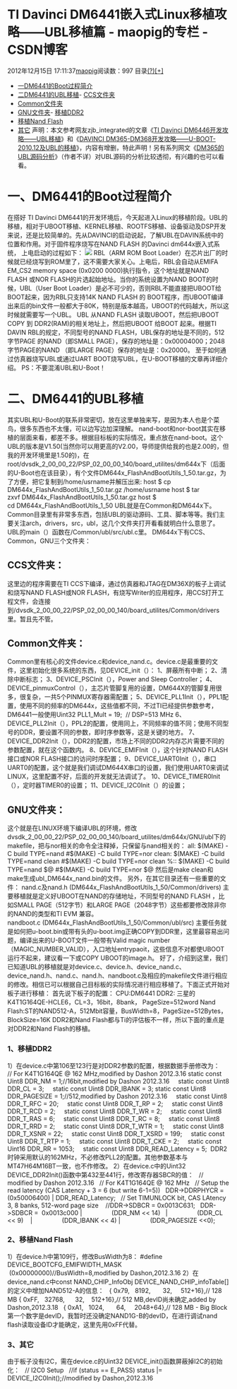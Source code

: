 # TI Davinci DM6441嵌入式Linux移植攻略——UBL移植篇 - maopig的专栏 - CSDN博客
2012年12月15日 17:11:37[maopig](https://me.csdn.net/maopig)阅读数：997
目录[(?)](http://blog.csdn.net/dashon2011/article/details/7333305#)[[+]](http://blog.csdn.net/dashon2011/article/details/7333305#)
- [一DM6441的Boot过程简介](http://blog.csdn.net/dashon2011/article/details/7333305#t0)
- [二DM6441的UBL移植](http://blog.csdn.net/dashon2011/article/details/7333305#t1)- [CCS文件夹](http://blog.csdn.net/dashon2011/article/details/7333305#t2)
- [Common文件夹](http://blog.csdn.net/dashon2011/article/details/7333305#t3)
- [GNU文件夹](http://blog.csdn.net/dashon2011/article/details/7333305#t4)- [移植DDR2](http://blog.csdn.net/dashon2011/article/details/7333305#t5)
- [移植Nand Flash](http://blog.csdn.net/dashon2011/article/details/7333305#t6)
- [其它](http://blog.csdn.net/dashon2011/article/details/7333305#t7)
声明：本文参考网友zjb_integrated的文章《[TI Davinci DM6446开发攻略——UBL移植](http://zjbintsystem.blog.51cto.com/964211/279709)》和《[DAVINCI
 DM365-DM368开发攻略——U-BOOT-2010.12及UBL的移植](http://zjbintsystem.blog.51cto.com/964211/713240)》，内容有增删，特此声明！另有系列网文《[DM365的UBL源码分析](http://www.61ic.com/Article/DaVinci/TMS320DM3x/201112/39729.html)》（作者不详）对UBL源码的分析比较透彻，有兴趣的也可以看看。
# **一、DM6441的Boot过程简介**
在搭好 TI Davinci DM6441的开发环境后，今天起进入Linux的移植阶段。UBL的移植，相对于UBOOT移植、KERNEL移植、ROOTFS移植、设备驱动及DSP开发来说，还是比较简单的。先从DAVINCI的启动说起，了解UBL在DAVIN系统中的位置和作用。对于固件程序烧写在NAND FLASH 的Davinci dm644x嵌入式系统， 上电启动的过程如下：
![](http://hi.csdn.net/attachment/201203/8/0_1331194670uX6L.gif)
RBL（ARM ROM Boot Loader）在芯片出厂的时候就已经烧写到ROM里了，这不需要大家关心。上电后，RBL会自动从EMIFA EM_CS2 memory space (0x0200 0000)执行指令，这个地址就是NAND FLASH 或NOR FLASH的片选起始地址。当你的系统设置为NAND BOOT的时候，UBL（User Boot Loader）是必不可少的，否则RBL不能直接把UBOOT给BOOT起来，因为RBL只支持14K
 NAND FLASH 的 BOOT程序，而UBOOT编译出来后的bin文件一般都大于80K，特别是版本越高，UBOOT的代码越大，所以这时候就需要写一个UBL。
UBL 从NAND FLASH 读取UBOOT，然后把UBOOT COPY 到 DDR2(RAM)的相关地址上，然后把UBOOT 给BOOT 起来。根据TI DAVIN RBL的规定，不同型号的NAND FLASH，UBL保存的地址是不同的，512字节PAGE 的NAND（即SMALL PAGE），保存的地址是：0x00004000；2048字节PAGE的NAND （即LARGE PAGE）保存的地址是：0x20000。
至于如何通过仿真器烧写UBL或通过UART BOOT烧写UBL，在U-BOOT移植的文章再详细介绍。
PS：不要混淆UBL和U-Boot！
# 二、DM6441的UBL移植
其实UBL和U-Boot的联系非常密切，放在这里单独来写，是因为本人也是个菜鸟，很多东西也不太懂，可以边写边加深理解。
nand-boot和nor-boot其实在移植的层面来看，都差不多。根据目标板的实际情况，重点放在nand-boot。这个UBL的版本是V1.50(当然你可以用更高的V2.00，导师提供给我的也是2.00的，但我的开发环境里是1.50的)，在root/dvsdk_2_00_00_22/PSP_02_00_00_140/board_utilites/dm644x下（后面的U-Boot也在该目录），有个文件DM644x_FlashAndBootUtils_1_50.tar.gz，为了方便，把它复制到/home/usrname并解压出来:
host $ cp DM644x_FlashAndBootUtils_1_50.tar.gz /home/usrname
host $ tar zxvf DM644x_FlashAndBootUtils_1_50.tar.gz
host $ cd DM644x_FlashAndBootUtils_1_50
UBL就是在Common和DM644x下。
Common目录里有非常多东西，包括UBL的驱动源码、工具、脚本等等。我们主要关注arch，drivers，src，ubl，这几个文件夹打开看看就明白什么意思了。UBL的main（）函数在/Common/ubl/src/ubl.c里。
DM644x下有CCS、Common，GNU三个文件夹：
## CCS文件夹：
这里边的程序需要在TI CCS下编译，通过仿真器和JTAG在DM36X的板子上调试和烧写NAND FLASH或NOR FLASH，有烧写Writer的应用程序，用CCS打开工程文件，会连接到/dvsdk_2_00_00_22/PSP_02_00_00_140/board_utilites/Common/drivers里。暂且先不管。
## Common文件夹：
Common里有核心的文件device.c和device_nand.c。device.c是最重要的文件，这里初始化很多系统的东西，见DEVICE_init（）：
1、屏蔽所有中断；
2、清除中断标志；
3、DEVICE_PSCInit（），Power and Sleep Controller；
4、DEVICE_pinmuxControl（），主芯片管脚复用的设置，DM644X的管脚复用很多，很复杂，一共5个PINMUX寄存器需配置；
5、DEVICE_PLL1Init（），PPL1配置，使用不同的频率的DM644x，这些值都不同，不过TI已经提供参数参考，DM6441一般使用Uint32 PLL1_Mult = 19;  // DSP=513 MHz
6、DEVICE_PLL2Init（），PPL2的配置，使用同上，不同频率的值不同；使用不同型号的DDR，要设置不同的参数，即时序参数等，这是关键的地方。
7、DEVICE_DDR2Init（），DDR2的配置，市场上不同的DDR2内存芯片需要不同的参数配置，就在这个函数内。
8、DEVICE_EMIFInit（），这个针对NAND FLASH接口或NOR FLASH接口的访问时序配置；
9、DEVICE_UART0Init（），串口UART0的配置，这个就是我们调试DM644X串口的设置，我们使用UART0来调试LINUX，这里配置不好，后面的开发就无法调试了。
10、DEVICE_TIMER0Init（），定时器TIMER0的设置；
11、DEVICE_I2C0Init（）的设置；
## GNU文件夹：
这个就是在LINUX环境下编译UBL的环境，修改dvsdk_2_00_00_22/PSP_02_00_00_140/board_utilites/dm644x/GNU/ubl下的makefile，把与nor相关的命令全注释掉，只保留与nand相关的：
all:
$(MAKE) -C build TYPE=nand
#$(MAKE) -C build TYPE=nor
clean:
$(MAKE) -C build TYPE=nand clean
#$(MAKE) -C build TYPE=nor clean
%::
$(MAKE) -C build TYPE=nand $@
#$(MAKE) -C build TYPE=nor $@
然后是make clean和 make生成ubl_DM644x_nand.bin的文件。
另外，在其它目录还有一些重要的文件：
nand.c及nand.h (DM644x_FlashAndBootUtils_1_50/Common/drivers)
主要移植就是定义好UBOOT在NAND的存储地址，不同型号的NAND FLASH ，比如SMALL PAGE（512字节）和LARGE PAGE（2048字节）这些都要修改除非你的NAND的类型和TI EVM 兼容。
nandboot.c (DM644x_FlashAndBootUtils_1_50/Common/ubl/src)
主要任务就是如何把u-boot.bin或带有头的u-boot.img正确COPY到DDR里，这里最容易出问题，编译出来的U-BOOT文件一般带有Valid magic number（MAGIC_NUMBER_VALID），入口地址entrypaoit，这些信息不对都使UBOOT 运行不起来，建议看一下或COPY UBOOT的image.h。
好了，介绍到这里，我们已知道UBL的移植就是对device.c、device.h、device_nand.c、device_nand.h、nand.c、nand.h、nandboot.c及相应的makefile文件进行相应的修改。相信已可以根据自己目标板的实际情况进行相应移植了。下面正式开始对板子进行移植：
首先说下板子的配置：
CPU:DM6441
DDR2: 三星的K4T1G164QE-HCLE6，CL=3，16bit，8bank， PageSize=512word
Nand Flash:ST的NAND512-A，512Mbit容量，BusWidth=8，PageSize=512Bytes，BlockSize=16K
DDR2和Nand Flash都与Ti的评估板不一样，所以下面的重点是对DDR2和Nand Flash的移植。
### 1、移植DDR2
1）在device.c中第106至123行是对DDR2参数的配置，根据数据手册修改为：
    // For K4T1G164QE @ 162 MHz,modified by Dashon 2012.3.16
static const Uint8 DDR_NM = 1;//16bit,modified by Dashon 2012.3.16
    static const Uint8 DDR_CL = 3;
    static const Uint8 DDR_IBANK = 3;
 static const Uint8 DDR_PAGESIZE = 1;//512,modified by Dashon 2012.3.16
    static const Uint8 DDR_T_RFC = 20;
    static const Uint8 DDR_T_RP = 2;
    static const Uint8 DDR_T_RCD = 2;
    static const Uint8 DDR_T_WR = 2;
    static const Uint8 DDR_T_RAS = 6;
    static const Uint8 DDR_T_RC = 8;
    static const Uint8 DDR_T_RRD = 2;
    static const Uint8 DDR_T_WTR = 1;
    static const Uint8 DDR_T_XSNR = 22;
    static const Uint8 DDR_T_XSRD = 199;
    static const Uint8 DDR_T_RTP = 1;
    static const Uint8 DDR_T_CKE = 2;
    static const Uint16 DDR_RR = 1053;
    static const Uint8 DDR_READ_Latency = 5; 
DDR2时钟采用默认的162MHz，不必修改PLL2的配置。其他参数基本与MT47H64M16BT一致，也不作修改。
2）在device.c中的Uint32 DEVICE_DDR2Init()函数中第432至441行，修改寄存器SBCR的值：
  // modified by Dashon 2012.3.16
  // For K4T1G164QE @ 162 MHz
  // Setup the read latency (CAS Latency + 3 = 6 (but write 6-1=5))
  DDR->DDRPHYCR = (0x50006400) | DDR_READ_Latency;
  // Set TIMUNLOCK bit, CAS LAtency 3, 8 banks, 512-word page size 
  //DDR->SDBCR = 0x0013C631;
  DDR->SDBCR =  0x0013c000 |
                (DDR_NM << 14)   |
                (DDR_CL << 9)    |
                (DDR_IBANK << 4) |
                (DDR_PAGESIZE <<0);
### 2、移植Nand Flash
1）在device.h中第109行，修改BusWidth为8：
#define DEVICE_BOOTCFG_EMIFWIDTH_MASK  (0x00000000)//BusWidth=8,modified by Dashon,2012.3.16
2）在device_nand.c中const NAND_CHIP_InfoObj DEVICE_NAND_CHIP_infoTable[]的定义中增加NAND512-A的信息：
  { 0x79,   8192,       32,     512+16},// 128 MB
 { 0xFF,   32768,      32,    512+16},// 512 MB,devID尚未确定,added by Dashon,2012.3.18
  { 0xA1,   1024,       64,     2048+64},// 128 MB - Big Block
第一个数字是devID，我暂时还没确定NAND1G-B的devID，在进行调试nand flash读取设备ID才能确定，这里先用0xFF代替。
### 3、其它
由于板子没有I2C，需在device.c的Uint32 DEVICE_init()函数屏蔽掉I2C的初始化：
  // I2C0 Setup
  //if (status == E_PASS) status |= DEVICE_I2C0Init();//modified by Dashon,2012.3.16
